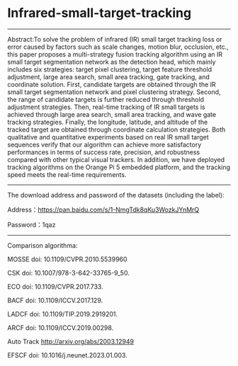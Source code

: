 # Infrared-small-target-tracking
_____________________________________________________________________________________________________________________________________________________________________
Abstract:To solve the problem of infrared (IR) small target tracking loss or error caused by factors such as scale changes, motion blur, occlusion, etc., this paper proposes a multi-strategy fusion tracking algorithm using an IR small target segmentation network as the detection head, which mainly includes six strategies: target pixel clustering, target feature threshold adjustment, large area search, small area tracking, gate tracking, and coordinate solution. First, candidate targets are obtained through the IR small target segmentation network and pixel clustering strategy. Second, the range of candidate targets is further reduced through threshold adjustment strategies. Then, real-time tracking of IR small targets is achieved through large area search, small area tracking, and wave gate tracking strategies. Finally, the longitude, latitude, and altitude of the tracked target are obtained through coordinate calculation strategies. Both qualitative and quantitative experiments based on real IR small target sequences verify that our algorithm can achieve more satisfactory performances in terms of success rate, precision, and robustness compared with other typical visual trackers. In addition, we have deployed tracking algorithms on the Orange Pi 5 embedded platform, and the tracking speed meets the real-time requirements.
___________________________________________________________________________________________________________________________________________________________________
The download address and password of the datasets (including the label):


Address：https://pan.baidu.com/s/1-NmgTdk8qKu3WozkJYnMrQ 


Password：1qaz
_____________________________________________________________________________________________________________________________________________________________________
Comparison algorithma:

MOSSE       doi: 10.1109/CVPR.2010.5539960

CSK         doi: 10.1007/978-3-642-33765-9_50.

ECO         doi: 10.1109/CVPR.2017.733.

BACF        doi: 10.1109/ICCV.2017.129.

LADCF       doi: 10.1109/TIP.2019.2919201.

ARCF        doi: 10.1109/ICCV.2019.00298.

Auto Track  http://arxiv.org/abs/2003.12949

EFSCF       doi: 10.1016/j.neunet.2023.01.003.
